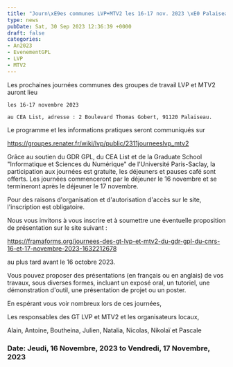 ```yaml
---
title: "Journ\xE9es communes LVP+MTV2 les 16-17 nov. 2023 \xE0 Palaiseau"
type: news
pubDate: Sat, 30 Sep 2023 12:36:39 +0000
draft: false
categories:
- An2023
- EvenementGPL
- LVP
- MTV2
---
```


Les prochaines journées communes des groupes de travail LVP et MTV2 auront lieu

    les 16-17 novembre 2023

    au CEA List, adresse : 2 Boulevard Thomas Gobert, 91120 Palaiseau.

Le programme et les informations pratiques seront communiqués sur

<https://groupes.renater.fr/wiki/lvp/public/2311journeeslvp_mtv2>

Grâce au soutien du GDR GPL, du CEA List et de la Graduate School "Informatique et Sciences du Numérique" de l'Université Paris-Saclay, la participation aux journées est gratuite, les déjeuners et pauses café sont offerts. Les journées commenceront par le déjeuner le 16 novembre et se termineront après le déjeuner le 17 novembre.

Pour des raisons d'organisation et d'autorisation d'accès sur le site, l'inscription est obligatoire. 

Nous vous invitons à vous inscrire et à soumettre une éventuelle proposition de présentation sur le site suivant :

<https://framaforms.org/journees-des-gt-lvp-et-mtv2-du-gdr-gpl-du-cnrs-16-et-17-novembre-2023-1632212678>

au plus tard avant le 16 octobre 2023. 

Vous pouvez proposer des présentations (en français ou en anglais) de vos travaux, sous diverses formes, incluant un exposé oral, un tutoriel, une démonstration d'outil, une présentation de projet ou un poster.

En espérant vous voir nombreux lors de ces journées,

Les responsables des GT LVP et MTV2 et les organisateurs locaux,

Alain, Antoine, Boutheina, Julien, Natalia, Nicolas, Nikolaï et Pascale

### Date: Jeudi, 16 Novembre, 2023 to Vendredi, 17 Novembre, 2023
